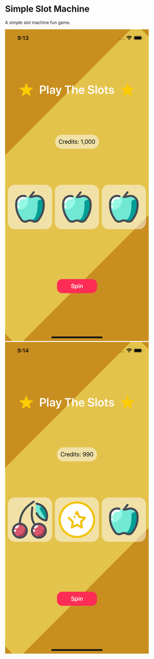 # Simple Slot Machine

A simple slot machine fun game.

![Home screen](https://raw.githubusercontent.com/Davidslv/SimpleSlotGame/master/docs/images/screen1.png "Home screen") ![Played screen](https://raw.githubusercontent.com/Davidslv/SimpleSlotGame/master/docs/images/screen2.png "Played screen")
